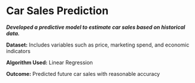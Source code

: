 # Car Sales Prediction

**_Developed a predictive model to estimate car sales based on historical data._**

**Dataset:** Includes variables such as price, marketing spend, and economic indicators

**Algorithm Used:** Linear Regression

**Outcome:** Predicted future car sales with reasonable accuracy
